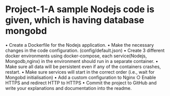 # Project-1-A sample Nodejs code is given, which is having database mongobd
•	Create a Dockerfile for the Nodejs application.
•	Make the necessary changes in the code configuration. (config/default.json)
•	Create 3 different docker environments using docker-compose, each service(Nodejs, Mongodb,nginx) in the environment should run in a separate container.
•	Make sure all data will be persistent even if any of the containers crashes, restart.
•	Make sure services will start in the correct order (i.e., wait for Mongobd initialisation)
•	Add a custom configuration to Nginx ○ Enable HTTPS and redirect HTTP to HTTPS
•	Commit the project to GitHub and write your explanations and documentation into the readme.
